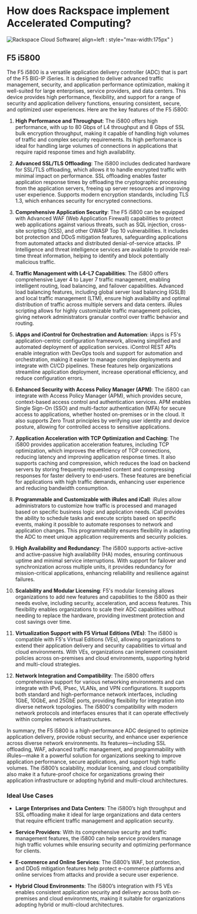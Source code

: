 # How does Rackspace implement Accelerated Computing?

![Rackspace Cloud Software](assets/images/ospc_flex_logo_red.svg){ align=left : style="max-width:175px" }

## F5 i5800

The F5 i5800 is a versatile application delivery controller (ADC) that is part of the F5 BIG-IP iSeries.
It is designed to deliver advanced traffic management, security, and application performance optimization,
making it well-suited for large enterprises, service providers, and data centers. This device provides
high performance, flexibility, and support for a range of security and application delivery functions,
ensuring consistent, secure, and optimized user experiences. Here are the key features of the F5 i5800:

  1. **High Performance and Throughput**: The i5800 offers high performance, with up to 80 Gbps of L4 throughput
     and 8 Gbps of SSL bulk encryption throughput, making it capable of handling high volumes of traffic
     and complex security requirements. Its high performance is ideal for handling large volumes of
     connections in applications that require rapid response times and high availability.

  2. **Advanced SSL/TLS Offloading**: The i5800 includes dedicated hardware for SSL/TLS offloading, which
     allows it to handle encrypted traffic with minimal impact on performance. SSL offloading enables
     faster application response times by offloading the cryptographic processing from the application
     servers, freeing up server resources and improving user experience. Supports modern encryption
     standards, including TLS 1.3, which enhances security for encrypted connections.

  3. **Comprehensive Application Security**: The F5 i5800 can be equipped with Advanced WAF (Web Application
     Firewall) capabilities to protect web applications against various threats, such as SQL injection,
     cross-site scripting (XSS), and other OWASP Top 10 vulnerabilities. It includes bot protection and
     DDoS mitigation features, safeguarding applications from automated attacks and distributed denial-of-service attacks. IP Intelligence and threat intelligence services are available to provide real-time threat
     information, helping to identify and block potentially malicious traffic.

  4. **Traffic Management with L4-L7 Capabilities**: The i5800 offers comprehensive Layer 4 to Layer 7 traffic
     management, enabling intelligent routing, load balancing, and failover capabilities. Advanced load
     balancing features, including global server load balancing (GSLB) and local traffic management
     (LTM), ensure high availability and optimal distribution of traffic across multiple servers and
     data centers. iRules scripting allows for highly customizable traffic management policies, giving
     network administrators granular control over traffic behavior and routing.

  5. **iApps and iControl for Orchestration and Automation**: iApps is F5's application-centric configuration
     framework, allowing simplified and automated deployment of application services. iControl REST
     APIs enable integration with DevOps tools and support for automation and orchestration, making
     it easier to manage complex deployments and integrate with CI/CD pipelines. These features help
     organizations streamline application deployment, increase operational efficiency, and reduce configuration
     errors.

  6. **Enhanced Security with Access Policy Manager (APM)**: The i5800 can integrate with Access Policy
     Manager (APM), which provides secure, context-based access control and authentication services.
     APM enables Single Sign-On (SSO) and multi-factor authentication (MFA) for secure access to applications,
     whether hosted on-premises or in the cloud. It also supports Zero Trust principles by verifying
     user identity and device posture, allowing for controlled access to sensitive applications.

  7. **Application Acceleration with TCP Optimization and Caching**: The i5800 provides application acceleration
     features, including TCP optimization, which improves the efficiency of TCP connections, reducing
     latency and improving application response times. It also supports caching and compression, which
     reduces the load on backend servers by storing frequently requested content and compressing responses
     for faster delivery to end-users. These features are beneficial for applications with high traffic
     demands, enhancing user experience and reducing bandwidth consumption.

  8. **Programmable and Customizable with iRules and iCall**: iRules allow administrators to customize how
     traffic is processed and managed based on specific business logic and application needs. iCall
     provides the ability to schedule tasks and execute scripts based on specific events, making it
     possible to automate responses to network and application changes. This programmability ensures
     flexibility in adapting the ADC to meet unique application requirements and security policies.

  9. **High Availability and Redundancy**: The i5800 supports active-active and active-passive high availability
     (HA) modes, ensuring continuous uptime and minimal service interruptions. With support for failover
     and synchronization across multiple units, it provides redundancy for mission-critical applications,
     enhancing reliability and resilience against failures.

  10. **Scalability and Modular Licensing**: F5's modular licensing allows organizations to add new features
      and capabilities to the i5800 as their needs evolve, including security, acceleration, and access
      features. This flexibility enables organizations to scale their ADC capabilities without needing
      to replace the hardware, providing investment protection and cost savings over time.

  11. **Virtualization Support with F5 Virtual Editions (VEs)**: The i5800 is compatible with F5's Virtual
      Editions (VEs), allowing organizations to extend their application delivery and security capabilities
      to virtual and cloud environments. With VEs, organizations can implement consistent policies across
      on-premises and cloud environments, supporting hybrid and multi-cloud strategies.

  12. **Network Integration and Compatibility**: The i5800 offers comprehensive support for various networking
      environments and can integrate with IPv6, IPsec, VLANs, and VPN configurations. It supports both
      standard and high-performance network interfaces, including 1GbE, 10GbE, and 25GbE ports, providing
      flexibility for integration into diverse network topologies. The i5800's compatibility with modern
      network protocols and interfaces ensures that it can operate effectively within complex network
      infrastructures.

In summary, the F5 i5800 is a high-performance ADC designed to optimize application delivery, provide
robust security, and enhance user experience across diverse network environments. Its features—including
SSL offloading, WAF, advanced traffic management, and programmability with iRules—make it a powerful
solution for organizations seeking to improve application performance, secure applications, and support
high traffic volumes. The i5800’s scalability, modular licensing, and cloud compatibility also make it a
future-proof choice for organizations growing their application infrastructure or adopting hybrid and
multi-cloud architectures.

### **Ideal Use Cases**

* **Large Enterprises and Data Centers**: The i5800’s high throughput and SSL offloading make it ideal for
  large organizations and data centers that require efficient traffic management and application security.

* **Service Providers**: With its comprehensive security and traffic management features, the i5800 can
  help service providers manage high traffic volumes while ensuring security and optimizing performance
  for clients.

* **E-commerce and Online Services**: The i5800’s WAF, bot protection, and DDoS mitigation features help
  protect e-commerce platforms and online services from attacks and provide a secure user experience.

* **Hybrid Cloud Environments**: The i5800’s integration with F5 VEs enables consistent application security
  and delivery across both on-premises and cloud environments, making it suitable for organizations
  adopting hybrid or multi-cloud architectures.
